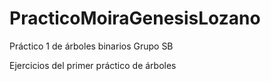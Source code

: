 # PracticoMoiraGenesisLozano
Práctico 1 de árboles binarios Grupo SB

Ejercicios del primer práctico de árboles 
